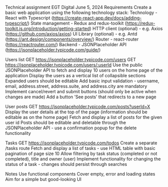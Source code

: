 Technical assignment
EGT Digital June 5, 2024
Requirements
Create a basic web application using the following technology stack:
Technology - React with Typescript (https://create-react-app.dev/docs/adding-typescript/) 
State management - Redux and redux-toolkit (https://redux-toolkit.js.org/introduction/getting-started)
HTTP client (optional) - e.g. Axios (https://github.com/axios/axios)
UI Library (optional) - e.g. Antd (https://ant.design/components/overview/)
Router - react-router (https://reactrouter.com/)
Backend - JSONPlaceholder API (https://jsonplaceholder.typicode.com/guide/)

Users list
GET    https://jsonplaceholder.typicode.com/users
GET     https://jsonplaceholder.typicode.com/users/:userId
Use the public JSONPlaceholder API to fetch and display 10 users on the home page of the application
Display the users as a vertical list of collapsible sections
Expanded users should be editable
Add basic input validation - username, email, address.street, address.suite, and address.city are mandatory
Implement cancel/revert and submit buttons (should only be active when changes are made)
Add a button ’See posts’ that redirects to a new page

User posts
GET      https://jsonplaceholder.typicode.com/posts?userId=X
Display the user details at the top of the page (information should be editable as on the home page)
Fetch and display a list of posts for the given user id
Posts should be editable and deletable through the JSONPlaceholder API - use a confirmation popup for the delete functionality

Tasks
GET    https://jsonplaceholder.typicode.com/todos
Create a separate /tasks route
Fetch and display a list of tasks - use HTML table with basic pagination of page size 10
Allow filtering by task status (completed or not completed), title and owner (user)
Implement functionality for changing the status of a task - changes should persist through searches

Notes
Use functional components
Cover empty, error and loading states
Aim for a simple but good-looking UI